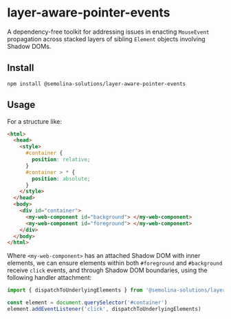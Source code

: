 # layer-aware-pointer-events

A dependency-free toolkit for addressing issues in enacting `MouseEvent`
propagation across stacked layers of sibling `Element` objects involving
Shadow DOMs.

## Install

`npm install @semolina-solutions/layer-aware-pointer-events`

## Usage

For a structure like:

```html
<html>
  <head>
    <style>
      #container {
        position: relative;
      }
      #container > * {
        position: absolute;
      }
    </style>
  </head>
  <body>
    <div id="container">
      <my-web-component id="background"> </my-web-component>
      <my-web-component id="foreground"> </my-web-component>
    </div>
  </body>
</html>
```

Where `<my-web-component>` has an attached Shadow DOM with inner elements, we
can ensure elements within both `#foreground` and `#background` receive
`click` events, and through Shadow DOM boundaries, using the following
handler attachment:

```javascript
import { dispatchToUnderlyingElements } from '@semolina-solutions/layer-aware-pointer-events'

const element = document.querySelector('#container')
element.addEventListener('click', dispatchToUnderlyingElements)
```
